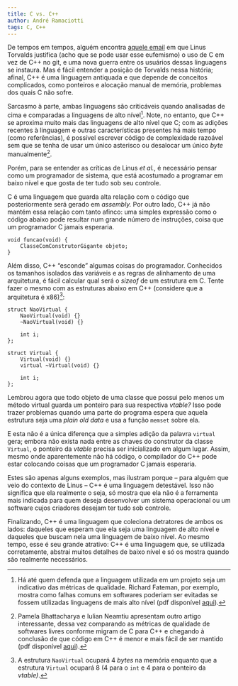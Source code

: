 ```yaml
---
title: C vs. C++
author: André Ramaciotti
tags: C, C++
---
```


De tempos em tempos, alguém encontra [aquele email][AE] em que Linus Torvalds
justifica (acho que se pode usar esse eufemismo) o uso de C em vez de C++ no
git, e uma nova guerra entre os usuários dessas linguagens se instaura. Mas é
fácil entender a posição de Torvalds nessa história; afinal, C++ é uma linguagem
antiquada e que depende de conceitos complicados, como ponteiros e alocação
manual de memória, problemas dos quais C não sofre.

[AE]: http://thread.gmane.org/gmane.comp.version-control.git/57643/focus=57918

Sarcasmo à parte, ambas linguagens são criticáveis quando analisadas de cima e
comparadas a linguagens de alto nível[^n1]. Note, no entanto, que C++ se
aproxima muito mais das linguagens de alto nível que C; com as adições recentes
à linguagem e outras características presentes há mais tempo (como referências),
é possível escrever código de complexidade razoável sem que se tenha de usar um
único asterisco ou desalocar um único *byte* manualmente[^n2].

[^n1]: Há até quem defenda que a linguagem utilizada em um projeto seja um
indicativo das métricas de qualidade. Richard Fateman, por exemplo, mostra como
falhas comuns em softwares poderiam ser evitadas se fossem utilizadas linguagens
de mais alto nível (pdf disponível [aqui][RF]).

[RF]: http://www.cs.berkeley.edu/~fateman/papers/software.pdf

[^n2]: Pamela Bhattacharya e Iulian Neamtiu apresentam outro artigo
interessante, dessa vez comparando as métricas de qualidade de softwares livres
conforme migram de C para C++ e chegando à conclusão de que código em C++ é
menor e mais fácil de ser mantido (pdf disponível [aqui][PBIN]).

[PBIN]: http://www.cs.ucr.edu/~neamtiu/pubs/icse11bhattacharya.pdf

Porém, para se entender as críticas de Linus *et al.*, é necessário pensar como
um programador de sistema, que está acostumado a programar em baixo nível e que
gosta de ter tudo sob seu controle.

C é uma linguagem que guarda alta relação com o código que posteriormente será
gerado em *assembly.* Por outro lado, C++ já não mantém essa relação com tanto
afinco: uma simples expressão como o código abaixo pode resultar num grande
número de instruções, coisa que um programador C jamais esperaria.

~~~~{.Cpp}
void funcao(void) {
    ClasseComConstrutorGigante objeto;
}
~~~~

Além disso, C++ “esconde” algumas coisas do programador. Conhecidos os tamanhos
isolados das variáveis e as regras de alinhamento de uma arquitetura, é fácil
calcular qual será o *sizeof* de um estrutura em C. Tente fazer o mesmo com as
estruturas abaixo em C++ (considere que a arquitetura é x86)[^n3]:

[^n3]: A estrutura `NaoVirtual` ocupará 4 *bytes* na memória enquanto que a
estrutura `Virtual` ocupará 8 (4 para o `int` e 4 para o ponteiro da *vtable)*.

~~~~{.Cpp}
struct NaoVirtual {
    NaoVirtual(void) {}
    ~NaoVirtual(void) {}

    int i;
};

struct Virtual {
    Virtual(void) {}
    virtual ~Virtual(void) {}

    int i;
};
~~~~

Lembrou agora que todo objeto de uma classe que possui pelo menos um método
virtual guarda um ponteiro para sua respectiva *vtable?* Isso pode trazer
problemas quando uma parte do programa espera que aquela estrutura seja uma
*plain old data* e usa a função `memset` sobre ela.

E esta não é a única diferença que a simples adição da palavra `virtual` gera;
embora não exista nada entre as chaves do construtor da classe `Virtual`, o
ponteiro da *vtable* precisa ser inicializado em algum lugar. Assim, mesmo onde
aparentemente não há código, o compilador do C++ pode estar colocando coisas que
um programador C jamais esperaria.

Estes são apenas alguns exemplos, mas ilustram porque – para alguém que veio do
contexto de Linus – C++ é uma linguagem detestável. Isso não significa que ela
realmente o seja, só mostra que ela não é a ferramenta mais indicada para quem
deseja desenvolver um sistema operacional ou um software cujos criadores desejam
ter tudo sob controle.

Finalizando, C++ é uma linguagem que coleciona detratores de ambos os lados:
daqueles que esperam que ela seja uma linguagem de alto nível e daqueles que
buscam nela uma linguagem de baixo nível. Ao mesmo tempo, esse é seu grande
atrativo: C++ é uma linguagem que, se utilizada corretamente, abstrai muitos
detalhes de baixo nível e só os mostra quando são realmente necessários.
